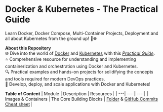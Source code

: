 # Docker & Kubernetes - The Practical Guide

Learn Docker, Docker Compose, Multi-Container Projects, Deployment and all about Kubernetes from the ground up! 🐳☸️

**About this Repository**<br />
🌐 Dive into the world of [Docker](https://react.dev/) and [Kubernetes](https://kubernetes.io/) with this _[Practical Guide](https://www.udemy.com/course/docker-kubernetes-the-practical-guide/)_.<br />
⭐ Comprehensive resource for understanding and implementing containerization and orchestration using Docker and Kubernetes.<br />
🔍 Practical examples and hands-on projects for solidifying the concepts and tools required for modern DevOps practices.<br />
🚀 Develop, deploy, and scale applications with Docker and Kubernetes!

**Table of Content**
| Module | Description | Resources |
| ---| --- | --- |
| Images & Containers | The Core Building Blocks | [Folder](./images-containers) & [GitHub Commits](https://github.com/ThomasCode92/docker-k8s-practical-guide/commits/images-containers/)<br />[Cheat sheet](./images-containers/docs/cheat-sheet.pdf) |
